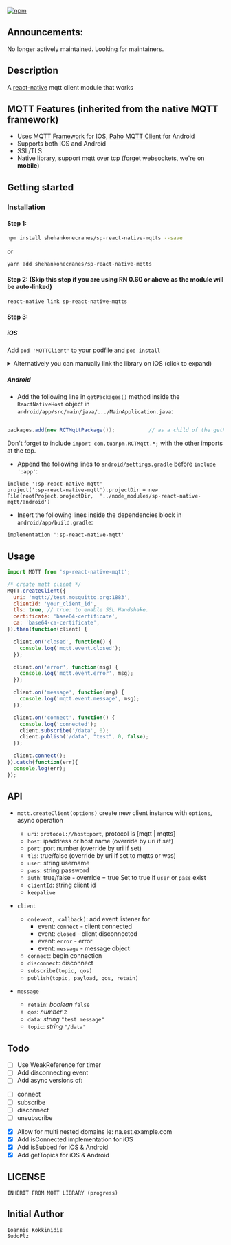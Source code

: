 [![npm](https://img.shields.io/npm/dt/react-native-mqtt.svg)]()

## Announcements:

No longer actively maintained.
Looking for maintainers.

## Description

A [react-native](https://github.com/facebook/react-native) mqtt client module that works

## MQTT Features (inherited from the native MQTT framework)
* Uses [MQTT Framework](https://github.com/ckrey/MQTT-Client-Framework) for IOS, [Paho MQTT Client](https://eclipse.org/paho/clients/android/) for Android
* Supports both IOS and Android
* SSL/TLS
* Native library, support mqtt over tcp (forget websockets, we're on **mobile**)


## Getting started

### Installation

#### Step 1:
```bash
npm install shehankonecranes/sp-react-native-mqtts --save
```

or

```bash
yarn add shehankonecranes/sp-react-native-mqtts
```

#### Step 2: (Skip this step if you are using RN 0.60 or above as the module will be auto-linked)

```bash
react-native link sp-react-native-mqtts
```


#### Step 3:
##### iOS

Add `pod 'MQTTClient'` to your podfile and `pod install`

<details>
<summary>Alternatively you can manually link the library on iOS (click to expand)</summary>

In XCode, in the project navigator, right click `Libraries` ➜ `Add Files to [your project's name]`
* Go to `node_modules` ➜ `sp-react-native-mqtt` and add `RCTMqtt.xcodeproj`
* In XCode, in the project navigator, select your project. Add `libRCTmqtt.a` and `libicucore.tbd` to your project's `Build Phases` ➜ `Link Binary With Libraries`
* Click `RCTMqtt.xcodeproj` in the project navigator and go the `Build Settings` tab. Make sure 'All' is toggled on (instead of 'Basic'). In the `Search Paths` section, look for `Header Search Paths` and make sure it contains both `$(SRCROOT)/../../react-native/React` - mark  as `recursive`.

</details>



##### Android

* Add the following line in `getPackages()` method inside the `ReactNativeHost` object in `android/app/src/main/java/.../MainApplication.java`:

```java

packages.add(new RCTMqttPackage());           // as a child of the getPackages() returned array

```

Don't forget to include `import com.tuanpm.RCTMqtt.*;` with the other imports at the top.

* Append the following lines to `android/settings.gradle` before `include ':app'`:

```
include ':sp-react-native-mqtt'
project(':sp-react-native-mqtt').projectDir = new File(rootProject.projectDir,  '../node_modules/sp-react-native-mqtt/android')

```


- Insert the following lines inside the dependencies block in `android/app/build.gradle`:

```
implementation ':sp-react-native-mqtt'
```



## Usage

```javascript
import MQTT from 'sp-react-native-mqtt';

/* create mqtt client */
MQTT.createClient({
  uri: 'mqtt://test.mosquitto.org:1883',
  clientId: 'your_client_id',
  tls: true, // true: to enable SSL Handshake.
  certificate: 'base64-certificate',
  ca: 'base64-ca-certificate',
}).then(function(client) {

  client.on('closed', function() {
    console.log('mqtt.event.closed');
  });

  client.on('error', function(msg) {
    console.log('mqtt.event.error', msg);
  });

  client.on('message', function(msg) {
    console.log('mqtt.event.message', msg);
  });

  client.on('connect', function() {
    console.log('connected');
    client.subscribe('/data', 0);
    client.publish('/data', "test", 0, false);
  });

  client.connect();
}).catch(function(err){
  console.log(err);
});

```

## API

* `mqtt.createClient(options)`  create new client instance with `options`, async operation
  * `uri`: `protocol://host:port`, protocol is [mqtt | mqtts]
  * `host`: ipaddress or host name (override by uri if set)
  * `port`: port number (override by uri if set)
  * `tls`: true/false (override by uri if set to mqtts or wss)
  * `user`: string username
  * `pass`: string password
  * `auth`: true/false - override = true Set to true if `user` or `pass` exist
  * `clientId`: string client id
  * `keepalive`

* `client`
  * `on(event, callback)`: add event listener for
    * event: `connect` - client connected
    * event: `closed` - client disconnected
    * event: `error` - error
    * event: `message` - message object
  * `connect`: begin connection
  * `disconnect`: disconnect
  * `subscribe(topic, qos)`
  * `publish(topic, payload, qos, retain)`

* `message`
  * `retain`: *boolean* `false`
  * `qos`: *number* `2`
  * `data`: *string* `"test message"`
  * `topic`: *string* `"/data"`

## Todo

* [ ] Use WeakReference for timer
* [ ] Add disconnecting event
* [ ] Add async versions of:
 - [ ] connect
 - [ ] subscribe
 - [ ] disconnect
 - [ ] unsubscribe

* [X] Allow for multi nested domains ie: na.est.example.com
* [X] Add isConnected implementation for iOS
* [X] Add isSubbed for iOS & Android
* [X] Add getTopics for iOS & Android

## LICENSE

```text
INHERIT FROM MQTT LIBRARY (progress)
```

## Initial Author

```text
Ioannis Kokkinidis
SudoPlz
```
